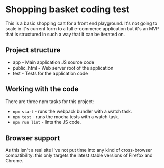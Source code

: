 # Shopping basket coding test

This is a basic shopping cart for a front end playground.  It's not going to scale in it's current form to a full e-commerce application but it's an MVP that is structured in such a way that it can be iterated on.

## Project structure

 * app - Main application JS source code
 * public_html - Web server root of the application
 * test - Tests for the application code

## Working with the code

There are three npm tasks for this project:

 * `npm start` - runs the webpack bundler with a watch task.
 * `npm test` - runs the mocha tests with a watch task.
 * `npm run lint` - lints the JS code.

## Browser support

As this isn't a real site I've not put time into any kind of cross-browser compatibility: this only targets the latest stable versions of Firefox and Chrome.
